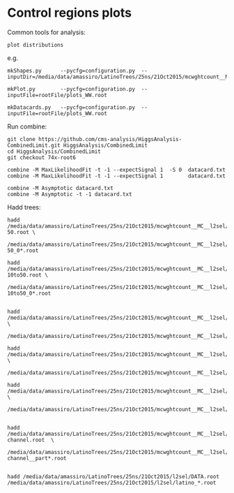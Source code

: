 Control regions plots
==============

Common tools for analysis:

    plot distributions


e.g.

    mkShapes.py      --pycfg=configuration.py  --inputDir=/media/data/amassiro/LatinoTrees/25ns/21Oct2015/mcwghtcount__MC__l2sel/
    
    mkPlot.py        --pycfg=configuration.py  --inputFile=rootFile/plots_WW.root
    
    mkDatacards.py   --pycfg=configuration.py  --inputFile=rootFile/plots_WW.root

    
    
Run combine:

    git clone https://github.com/cms-analysis/HiggsAnalysis-CombinedLimit.git HiggsAnalysis/CombinedLimit
    cd HiggsAnalysis/CombinedLimit
    git checkout 74x-root6

    combine -M MaxLikelihoodFit -t -1 --expectSignal 1  -S 0  datacard.txt 
    combine -M MaxLikelihoodFit -t -1 --expectSignal 1        datacard.txt 

    combine -M Asymptotic datacard.txt
    combine -M Asymptotic -t -1 datacard.txt
    
    
Hadd trees:

    hadd /media/data/amassiro/LatinoTrees/25ns/21Oct2015/mcwghtcount__MC__l2sel/latino_DYJetsToLL_M-50.root \
         /media/data/amassiro/LatinoTrees/25ns/21Oct2015/mcwghtcount__MC__l2sel/latino_DYJetsToLL_M-50_0*.root
    
    hadd /media/data/amassiro/LatinoTrees/25ns/21Oct2015/mcwghtcount__MC__l2sel/latino_DYJetsToLL_M-10to50.root \
         /media/data/amassiro/LatinoTrees/25ns/21Oct2015/mcwghtcount__MC__l2sel/latino_DYJetsToLL_M-10to50_0*.root
    
    
    hadd /media/data/amassiro/LatinoTrees/25ns/21Oct2015/mcwghtcount__MC__l2sel/latino_WJetsToLNu.root  \
         /media/data/amassiro/LatinoTrees/25ns/21Oct2015/mcwghtcount__MC__l2sel/latino_WJetsToLNu__part*.root
    
    hadd /media/data/amassiro/LatinoTrees/25ns/21Oct2015/mcwghtcount__MC__l2sel/latino_TTTo2L2Nu.root  \
         /media/data/amassiro/LatinoTrees/25ns/21Oct2015/mcwghtcount__MC__l2sel/latino_TTTo2L2Nu__part*.root
    
    hadd /media/data/amassiro/LatinoTrees/25ns/21Oct2015/mcwghtcount__MC__l2sel/latino_TTJets.root  \
         /media/data/amassiro/LatinoTrees/25ns/21Oct2015/mcwghtcount__MC__l2sel/latino_TTJets__part*.root
    
    
    hadd /media/data/amassiro/LatinoTrees/25ns/21Oct2015/mcwghtcount__MC__l2sel/latino_ST_t-channel.root  \
         /media/data/amassiro/LatinoTrees/25ns/21Oct2015/mcwghtcount__MC__l2sel/latino_ST_t-channel__part*.root
    
    
    hadd /media/data/amassiro/LatinoTrees/25ns/21Oct2015/l2sel/DATA.root  /media/data/amassiro/LatinoTrees/25ns/21Oct2015/l2sel/latino_*.root
    
    